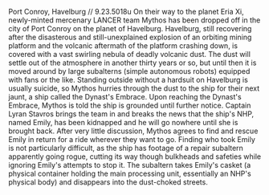 Port Conroy, Havelburg // 9.23.5018u
On their way to the planet Eria Xi, newly-minted mercenary LANCER team Mythos has been dropped off in the city of Port Conroy on the planet of Havelburg. Havelburg, still recovering after the disasterous and still-unexplained explosion of an orbiting mining platform and the volcanic aftermath of the platform crashing down, is covered with a vast swirling nebula of deadly volcanic dust. The dust will settle out of the atmosphere in another thirty years or so, but until then it is moved around by large subalterns (simple autonomous robots) equipped with fans or the like. Standing outside without a hardsuit on Havelburg is usually suicide, so  Mythos hurries through the dust to the ship for their next jaunt, a ship called the Dynast's Embrace.
Upon reaching the Dynast's Embrace,  Mythos is told the ship is grounded until further notice. Captain Lyran Stavros brings the team in and breaks the news that the ship's NHP, named Emily, has been kidnapped and he will go nowhere until she is brought back.
After very little discussion, Mythos agrees to find and rescue Emily in return for a ride wherever they want to go. Finding who took Emily is not particularly difficult, as the ship has footage of a repair subaltern apparently going rogue, cutting its way though bulkheads and safeties while ignoring Emily's attempts to stop it. The subaltern takes Emily's casket (a physical container holding the main processing unit, essentially an NHP's physical body) and disappears into the dust-choked streets.
